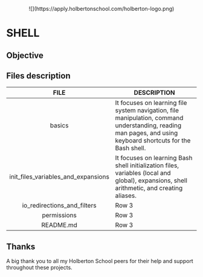 <p align="center">
  ![](https://apply.holbertonschool.com/holberton-logo.png)
</p>

# SHELL

## Objective

## Files description

| FILE                                | DESCRIPTION|
| :---------------------------------: | ---------- |
| basics                              | It focuses on learning file system navigation, file manipulation, command understanding, reading man pages, and using keyboard shortcuts for the Bash shell. |
| init_files_variables_and_expansions | It focuses on learning Bash shell initialization files, variables (local and global), expansions, shell arithmetic, and creating aliases.  |
| io_redirections_and_filters | Row 3    |
| permissions | Row 3    |
| README.md | Row 3    |

## Thanks

A big thank you to all my Holberton School peers for their help and support throughout these projects.

